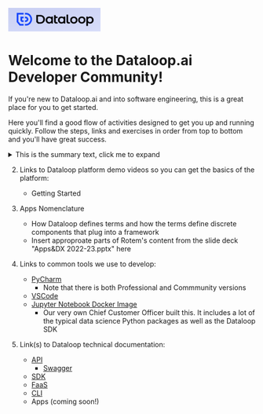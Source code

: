 ![Dataloop.ai](logo.png)

# Welcome to the Dataloop.ai Developer Community!

If you're new to Dataloop.ai and into software engineering, this is a great place for you to get started.

Here you'll find a good flow of activities designed to get you up and running quickly.  Follow the steps, links and exercises in order from top to bottom and you'll have great success.

<details>
  <summary markdown="span">This is the summary text, click me to expand</summary>
  
1. First things first - If you don't already have one, create a Dataloop.ai account
    - Go to [Dataloop.ai sign in and sign up welcome page](https://console.dataloop.ai/welcome) and click on `Sign Up / Login`
    - Click through the steps to create an account and log into the platform
</details> 

2. Links to Dataloop platform demo videos so you can get the basics of the platform:
    - Getting Started

3. Apps Nomenclature
    - How Dataloop defines terms and how the terms define discrete components that plug into a framework
    - Insert approproate parts of Rotem's content from the slide deck "Apps&DX 2022-23.pptx" here

4. Links to common tools we use to develop:
    - [PyCharm](https://www.jetbrains.com/pycharm/)
        - Note that there is both Professional and Commmunity versions
    - [VSCode](https://code.visualstudio.com/)
    - [Jupyter Notebook Docker Image](https://hub.docker.com/repository/docker/heffelw/dataloop-jupyter)
        - Our very own Chief Customer Officer built this.  It includes a lot of the typical data science Python packages as well as the Dataloop SDK

5. Link(s) to Dataloop technical documentation:
    - [API](https://dataloop.ai/docs/api)
        - [Swagger](https://gate.dataloop.ai/api/v1/docs/#)
    - [SDK](https://dataloop.ai/docs/sdk-reference)
    - [FaaS](https://dataloop.ai/docs/faas)
    - [CLI](https://dataloop.ai/docs/dataloop-cli)
    - Apps (coming soon!)


